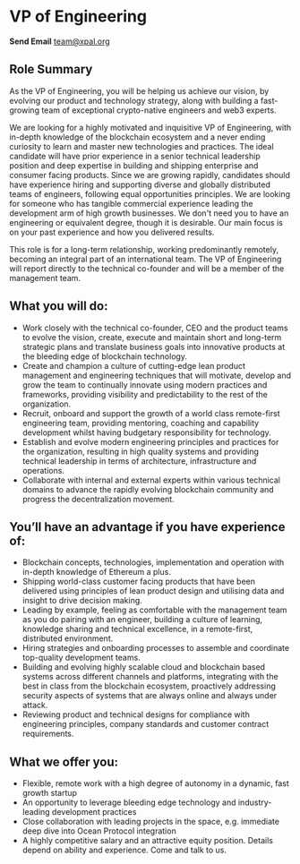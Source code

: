 # VP of Engineering

**Send Email** team@xpal.org

## Role Summary

As the VP of Engineering, you will be helping us achieve our vision, by evolving our product and technology strategy, along with building a fast-growing team of exceptional crypto-native engineers and web3 experts.

We are looking for a highly motivated and inquisitive VP of Engineering, with in-depth knowledge of the blockchain ecosystem and a never ending curiosity to learn and master new technologies and practices. The ideal candidate will have prior experience in a senior technical leadership position and deep expertise in building and shipping enterprise and consumer facing products. Since we are growing rapidly, candidates should have experience hiring and supporting diverse and globally distributed teams of engineers, following equal opportunities principles. We are looking for someone who has tangible commercial experience leading the development arm of high growth businesses. We don't need you to have an engineering or equivalent degree, though it is desirable. Our main focus is on your past experience and how you delivered results.

This role is for a long-term relationship, working predominantly remotely, becoming an integral part of an international team. The VP of Engineering will report directly to the technical co-founder and will be a member of the management team.


## What you will do:

* Work closely with the technical co-founder, CEO and the product teams to evolve the vision, create, execute and maintain short and long-term strategic plans and translate business goals into innovative products at the bleeding edge of blockchain technology.
* Create and champion a culture of cutting-edge lean product management and engineering techniques that will motivate, develop and grow the team to continually innovate using modern practices and frameworks, providing visibility and predictability to the rest of the organization.
* Recruit, onboard and support the growth of a world class remote-first engineering team, providing mentoring, coaching and capability development whilst having budgetary responsibility for technology.
* Establish and evolve modern engineering principles and practices for the organization, resulting in high quality systems and providing technical leadership in terms of architecture, infrastructure and operations.
* Collaborate with internal and external experts within various technical domains to advance the rapidly evolving blockchain community and progress the decentralization movement.

## You’ll have an advantage if you have experience of:

* Blockchain concepts, technologies, implementation and operation with in-depth knowledge of Ethereum a plus.
* Shipping world-class customer facing products that have been delivered using principles of lean product design and utilising data and insight to drive decision making.
* Leading by example, feeling as comfortable with the management team as you do pairing with an engineer, building a culture of learning, knowledge sharing and technical excellence, in a remote-first, distributed environment.
* Hiring strategies and onboarding processes to assemble and coordinate top-quality development teams.
* Building and evolving highly scalable cloud and blockchain based systems across different channels and platforms, integrating with the best in class from the blockchain ecosystem, proactively addressing security aspects of systems that are always online and always under attack.
* Reviewing product and technical designs for compliance with engineering principles, company standards and customer contract requirements.
 

## What we offer you:

* Flexible, remote work with a high degree of autonomy in a dynamic, fast growth startup
* An opportunity to leverage bleeding edge technology and industry-leading development practices
* Close collaboration with leading projects in the space, e.g. immediate deep dive into Ocean Protocol integration
* A highly competitive salary and an attractive equity position. Details depend on ability and experience. Come and talk to us.
 

